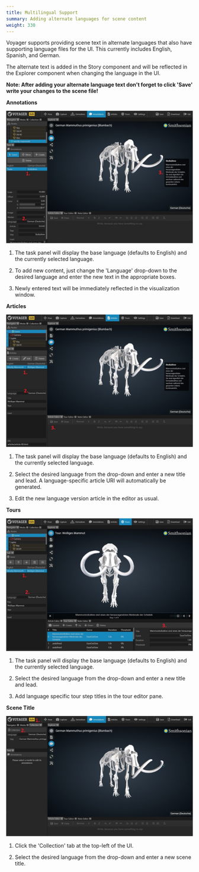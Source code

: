 ```yaml
---
title: Multilingual Support
summary: Adding alternate languages for scene content
weight: 330
---
```


Voyager supports providing scene text in alternate languages that also have supporting language files for the UI. This currently includes English, Spanish, and German.

The alternate text is added in the Story component and will be reflected in the Explorer component when changing the language in the UI.

**Note: After adding your alternate language text don't forget to click 'Save' write your changes to the scene file!**

**Annotations**

![Annotation Language Setup](lang-annotation.jpg)

1. The task panel will display the base language (defaults to English) and the currently selected language.

2. To add new content, just change the 'Language' drop-down to the desired language and enter the new text in the appropriate boxes.

3. Newly entered text will be immediately reflected in the visualization window.

**Articles**

![Article Language Setup](lang-article.jpg)

1. The task panel will display the base language (defaults to English) and the currently selected language.

2. Select the desired language from the drop-down and enter a new title and lead. A language-specific article URI will automatically be generated.

3. Edit the new language version article in the editor as usual.

**Tours**

![Tour Language Setup](lang-tour.jpg)

1. The task panel will display the base language (defaults to English) and the currently selected language.

2. Select the desired language from the drop-down and enter a new title and lead.

3. Add language specific tour step titles in the tour editor pane.

**Scene Title**

![Title Language Setup](lang-title.jpg)

1. Click the 'Collection' tab at the top-left of the UI.

2. Select the desired language from the drop-down and enter a new scene title.